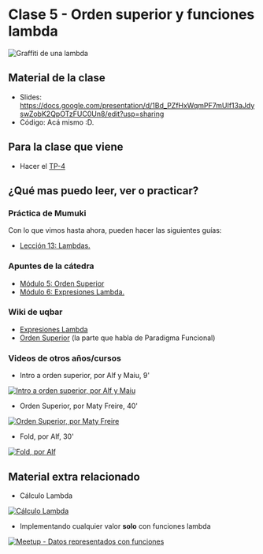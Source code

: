 # Clase 5 - Orden superior y funciones lambda

![Graffiti de una lambda](https://combineoverwiki.net/images/thumb/9/92/Lambdaspray_2a.png/250px-Lambdaspray_2a.png)

## Material de la clase

- Slides: https://docs.google.com/presentation/d/1Bd_PZfHxWqmPF7mUIf13aJdyswZobK2QpOTzFUC0Un8/edit?usp=sharing
- Código: Acá mismo :D.

## Para la clase que viene

- Hacer el [TP-4](https://classroom.github.com/a/tlwmDWRk)

## ¿Qué mas puedo leer, ver o practicar?

### Práctica de Mumuki

Con lo que vimos hasta ahora, pueden hacer las siguientes guías:
- [Lección 13: Lambdas.](https://mumuki.io/pdep-utn/lessons/743-programacion-funcional-expresiones-lambda)

### Apuntes de la cátedra

- [Módulo 5: Orden Superior](https://drive.google.com/open?id=1Rzsp5A46R_WdC-NJ6_SKrUrtZ6LmR5A52BazE9XPLIc)
- [Módulo 6: Expresiones Lambda.](https://drive.google.com/open?id=1LKVaZHuJqxf2FcOK17vZjxq0CTT4sohqSsfhWmhQ6ks)

### Wiki de uqbar

- [Expresiones Lambda](https://wiki.uqbar.org/wiki/articles/expresiones-lambda.html)
- [Orden Superior](https://wiki.uqbar.org/wiki/articles/orden-superior.html) (la parte que habla de Paradigma Funcional)

### Videos de otros años/cursos

- Intro a orden superior, por Alf y Maiu, 9'

[![Intro a orden superior, por Alf y Maiu](https://img.youtube.com/vi/mSJdiZ-0pXk/0.jpg)](https://youtu.be/mSJdiZ-0pXk "Intro a orden superior, por Alf y Maiu")

- Orden Superior, por Maty Freire, 40'

[![Orden Superior, por Maty Freire](https://img.youtube.com/vi/3yi-vv0xC_g/0.jpg)](https://youtu.be/3yi-vv0xC_g "Orden Superior, por Maty Freire")

- Fold, por Alf, 30'

[![Fold, por Alf](https://img.youtube.com/vi/veiQkxz59NE/0.jpg)](https://youtu.be/veiQkxz59NE "Fold, por Alf")

## Material extra relacionado

- Cálculo Lambda

[![Cálculo Lambda](https://img.youtube.com/vi/eis11j_iGMs/0.jpg)](https://youtu.be/eis11j_iGMs "Cálculo Lambda")

- Implementando cualquier valor **solo** con funciones lambda

[![Meetup - Datos representados con funciones](https://img.youtube.com/vi/pONQQMKhs0k/0.jpg)](https://youtu.be/pONQQMKhs0k "Meetup - Datos representados con funciones")
